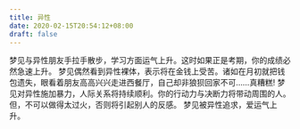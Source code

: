 ```yaml
---
title: 异性
date: 2020-02-15T20:54:12+08:00
draft: false
---
```


梦见与异性朋友手拉手散步，学习方面运气上升。这时如果正是考期，你的成绩必然急速上升。
梦见偶然看到异性裸体，表示将在金钱上受苦。诸如在月初就把钱包遗失，眼看着朋友高高兴兴走进西餐厅，自己却非狼狈回家不可……真糟糕!
梦见对异性施加暴力，人际关系将持续顺利。你的行动力与决断力将带动周围的人。但，不可以做得太过火，否则将引起别人的反感。
梦见被异性追求，爱运气上升。